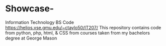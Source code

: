# Showcase-
Information Technology BS Code
https://helios.vse.gmu.edu/~ctaylo50/IT207/
This repository contains code from python, php, html, & CSS from courses taken from my bachelors degree at George Mason
